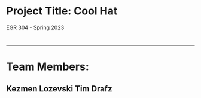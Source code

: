 # Project Title: Cool Hat
EGR 304 - Spring 2023
#
---
# Team Members:
Kezmen Lozevski
Tim Drafz
---
